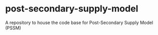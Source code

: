 # post-secondary-supply-model
A repository to house the code base for Post-Secondary Supply Model (PSSM)
